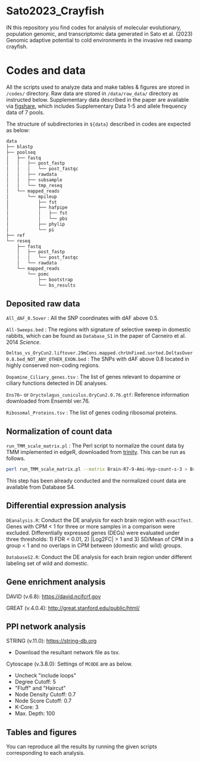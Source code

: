 # Sato2023_Crayfish
IN this repository you find codes for analysis of molecular evolutionary, population genomic, and transcriptomic data generated in Sato et al. (2023) Genomic adaptive potential to cold environments in the invasive red swamp crayfish.

# Codes and data
All the scripts used to analyze data and make tables & figures are stored in `/codes/` directory. Raw data are stored in `/data/raw_data/` directory as instructed below. Supplementary data described in the paper are available via [figshare](https://figshare.com/s/22f447f7569e78fd7012), which includes Supplementary Data 1-5 and allele frequency data of 7 pools.

The structure of subdirectories in `${data}` described in codes are expected as below:
```zsh
data
├── blastp
├── poolseq
│   ├── fastq
│   │   ├── post_fastp
│   │   │   └── post_fastqc
│   │   ├── rawdata
│   │   ├── subsample
│   │   └── tmp_reseq
│   └── mapped_reads
│       └── mpileup
│           ├── fst
│           ├── hafpipe
│           │   ├── fst
│           │   └── pbs
│           ├── phylip
│           └── pi
├── ref
└── reseq
    ├── fastq
    │   ├── post_fastp
    │   │   └── post_fastqc
    │   └── rawdata
    └── mapped_reads
        └── psmc
            ├── bootstrap
            └── bs_results
```

## Deposited raw data
`All_dAF_0.5over` : All the SNP coordinates with dAF above 0.5.

`All-Sweeps.bed` : The regions with signature of selective sweep in domestic rabbits, which can be found as `Database_S1` in the paper of Carneiro et al. 2014 _Science_.

`Deltas_vs_OryCun2.liftover.29mCons.mapped.chrUnFixed.sorted.DeltasOver0.8.bed_NOT_ANY_OTHER_EXON.bed` : The SNPs with dAF above 0.8 located in highly conserved non-coding regions.

`Dopamine_Ciliary_genes.tsv` : The list of genes relevant to dopamine or ciliary functions detected in DE analyses.

`Ens76~` or `Oryctolagus_cuniculus.OryCun2.0.76.gtf`: Reference information downloaded from Ensembl ver.76.

`Ribosomal_Proteins.tsv` : The list of genes coding ribosomal proteins.

## Normalization of count data
`run_TMM_scale_matrix.pl` : The Perl script to normalize the count data by TMM implemented in edgeR, downloaded from [trinity](https://github.com/trinityrnaseq/trinityrnaseq/blob/master/util/support_scripts/run_TMM_scale_matrix.pl). This can be run as follows.

```zsh
perl run_TMM_scale_matrix.pl --matrix Brain-R7-9-Ami-Hyp-count-s-3 > Brain-R7-9-Ami-Hyp-count-s-3_TMM_FPKM.matrix
```

This step has been already conducted and the normalized count data are available from Database S4.

## Differential expression analysis
`DEanalysis.R`: Conduct the DE analysis for each brain region with `exactTest`. Genes with CPM < 1 for three or more samples in a comparison were excluded. Differentially expressed genes (DEGs) were evaluated under three thresholds: 1) FDR < 0.01, 2) |Log2FC| > 1 and 3) SD/Mean of CPM in a group < 1 and no overlaps in CPM between (domestic and wild) groups.

`DatabaseS2.R`: Conduct the DE analysis for each brain region under different labeling set of wild and domestic.

## Gene enrichment analysis
DAVID (v.6.8): https://david.ncifcrf.gov

GREAT (v.4.0.4): http://great.stanford.edu/public/html/

## PPI network analysis
STRING (v.11.0): https://string-db.org
- Download the resultant network file as tsv.

Cytoscape (v.3.8.0): Settings of `MCODE` are as below.
- Uncheck "include loops"
- Degree Cutoff: 5
- "Fluff" and "Haircut"
- Node Density Cutoff: 0.7
- Node Score Cutoff: 0.7
- K-Core: 3
- Max. Depth: 100

## Tables and figures
You can reproduce all the results by running the given scripts corresponding to each analysis.
